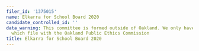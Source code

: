 ```yaml
---
filer_id: '1375015'
name: Elkarra for School Board 2020
candidate_controlled_id: ''
data_warning: This committee is formed outside of Oakland. We only have data on committees
  which file with the Oakland Public Ethics Commission
title: Elkarra for School Board 2020
---
```

